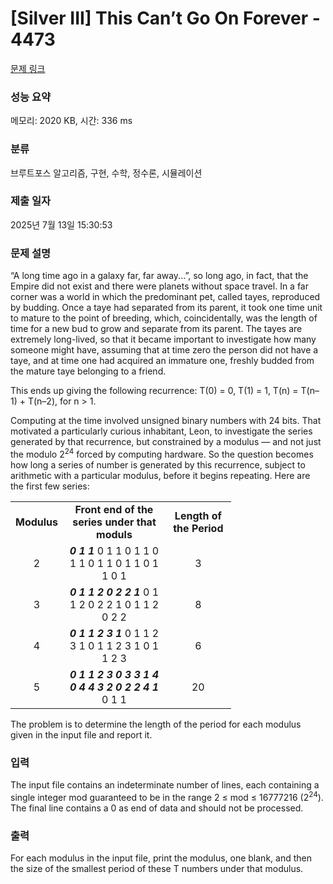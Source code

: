 # [Silver III] This Can’t Go On Forever - 4473 

[문제 링크](https://www.acmicpc.net/problem/4473) 

### 성능 요약

메모리: 2020 KB, 시간: 336 ms

### 분류

브루트포스 알고리즘, 구현, 수학, 정수론, 시뮬레이션

### 제출 일자

2025년 7월 13일 15:30:53

### 문제 설명

<p>“A long time ago in a galaxy far, far away...”, so long ago, in fact, that the Empire did not exist and there were planets without space travel. In a far corner was a world in which the predominant pet, called tayes, reproduced by budding. Once a taye had separated from its parent, it took one time unit to mature to the point of breeding, which, coincidentally, was the length of time for a new bud to grow and separate from its parent. The tayes are extremely long-lived, so that it became important to investigate how many someone might have, assuming that at time zero the person did not have a taye, and at time one had acquired an immature one, freshly budded from the mature taye belonging to a friend.</p>

<p>This ends up giving the following recurrence: T(0) = 0, T(1) = 1, T(n) = T(n–1) + T(n–2), for n > 1.</p>

<p>Computing at the time involved unsigned binary numbers with 24 bits. That motivated a particularly curious inhabitant, Leon, to investigate the series generated by that recurrence, but constrained by a modulus — and not just the modulo 2<sup>24</sup> forced by computing hardware. So the question becomes how long a series of number is generated by this recurrence, subject to arithmetic with a particular modulus, before it begins repeating. Here are the first few series:</p>

<table class="table table-bordered" style="width:70%">
	<tbody>
		<tr>
			<td style="text-align:center"><strong>Modulus</strong></td>
			<td style="text-align:center"><strong>Front end of the series under that moduls</strong></td>
			<td style="text-align:center"><strong>Length of the Period</strong></td>
		</tr>
		<tr>
			<td style="text-align:center">2</td>
			<td style="text-align:center"><em><strong>0 1 1</strong></em> 0 1 1 0 1 1 0 1 1 0 1 1 0 1 1 0 1 1 0 1</td>
			<td style="text-align:center">3</td>
		</tr>
		<tr>
			<td style="text-align:center">3</td>
			<td style="text-align:center"><em><strong>0 1 1 2 0 2 2 1</strong></em> 0 1 1 2 0 2 2 1 0 1 1 2 0 2 2 </td>
			<td style="text-align:center">8</td>
		</tr>
		<tr>
			<td style="text-align:center">4</td>
			<td style="text-align:center"><em><strong>0 1 1 2 3 1</strong></em> 0 1 1 2 3 1 0 1 1 2 3 1 0 1 1 2 3</td>
			<td style="text-align:center">6</td>
		</tr>
		<tr>
			<td style="text-align:center">5</td>
			<td style="text-align:center"><em><strong>0 1 1 2 3 0 3 3 1 4 0 4 4 3 2 0 2 2 4 1</strong></em> 0 1 1</td>
			<td style="text-align:center">20</td>
		</tr>
	</tbody>
</table>

<p>The problem is to determine the length of the period for each modulus given in the input file and report it.</p>

### 입력 

 <p>The input file contains an indeterminate number of lines, each containing a single integer mod guaranteed to be in the range 2 ≤ mod ≤ 16777216 (2<sup>24</sup>). The final line contains a 0 as end of data and should not be processed.</p>

<p> </p>

### 출력 

 <p>For each modulus in the input file, print the modulus, one blank, and then the size of the smallest period of these T numbers under that modulus.</p>

<p> </p>

